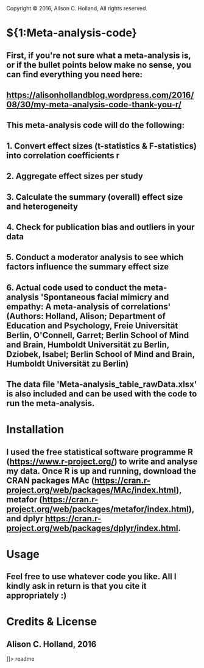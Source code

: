 <snippet>
  <content><![CDATA[

## Copyright © 2016, Alison C. Holland, All rights reserved.

# ${1:Meta-analysis-code}

## First, if you're not sure what a meta-analysis is, or if the bullet points below make no sense, you can find everything you need here: 
## https://alisonhollandblog.wordpress.com/2016/08/30/my-meta-analysis-code-thank-you-r/

## This meta-analysis code will do the following:

## 1. Convert effect sizes (t-statistics & F-statistics) into correlation coefficients r
## 2. Aggregate effect sizes per study
## 3. Calculate the summary (overall) effect size and heterogeneity
## 4. Check for publication bias and outliers in your data
## 5. Conduct a moderator analysis to see which factors influence the summary effect size
## 6. Actual code used to conduct the meta-analysis 'Spontaneous facial mimicry and empathy: A meta-analysis of correlations' (Authors: Holland, Alison; Department of Education and Psychology, Freie Universität Berlin, O'Connell, Garret; Berlin School of Mind and Brain, Humboldt Universität zu Berlin, Dziobek, Isabel; Berlin School of Mind and Brain, Humboldt Universität zu Berlin)

## The data file 'Meta-analysis_table_rawData.xlsx' is also included and can be used with the code to run the meta-analysis.

# Installation

## I used the free statistical software programme R (https://www.r-project.org/) to write and analyse my data. Once R is up and running, download the CRAN packages MAc (https://cran.r-project.org/web/packages/MAc/index.html), metafor (https://cran.r-project.org/web/packages/metafor/index.html), and dplyr https://cran.r-project.org/web/packages/dplyr/index.html.


# Usage

## Feel free to use whatever code you like. All I kindly ask in return is that you cite it appropriately :)


# Credits & License

## Alison C. Holland, 2016

]]></content>
  <tabTrigger>readme</tabTrigger>
</snippet>
